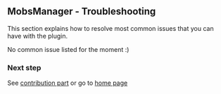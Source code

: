 ## MobsManager - Troubleshooting

This section explains how to resolve most common issues that you can have with the plugin.


No common issue listed for the moment :)

### Next step
See [contribution part](https://apavarino.github.io/MobsManager/contribution) or go to [home page](https://apavarino.github.io/MobsManager)
